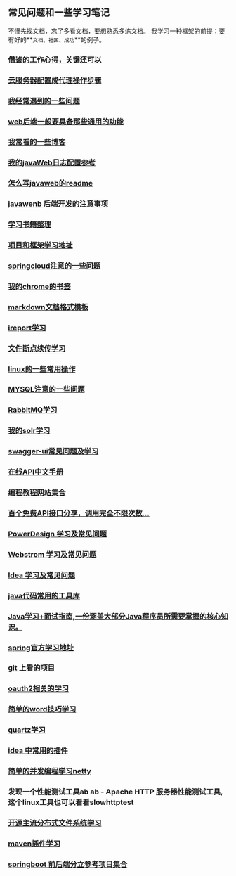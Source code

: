 ## 常见问题和一些学习笔记
不懂先找文档，忘了多看文档，要想熟悉多练文档。
我学习一种框架的前提：要有好的**`文档、社区、成功`**的例子。

### [借鉴的工作心得，关键还可以](work/工作心得.md)

### [云服务器配置成代理操作步骤](commom/云服务配置代理学习.md)

### [我经常遇到的一些问题](commom/COMMON_PROBLEMS.md)

### [web后端一般要具备那些通用的功能](javaweb/java后端一般要具有那些通用的功能.md)

### [我常看的一些博客](commom/FREQUENT_SEE_BLOG.md)

### [我的javaWeb日志配置参考](logc-onfig/LOGBACK_CONFIG_LEARN.md)

### [怎么写javaweb的readme](commom/HOW_TO_WRITE_JAVAWEB_README.md)

### [javawenb 后端开发的注意事项](commom/DEVELOP-WEB-NOTE-README.md)

### [学习书籍整理](commom/LEARNING_BOOK_MANAGE.md)

### [项目和框架学习地址](commom/PROJECT_AND_FRAMEWORK_LEARN_ADDRESS.md)

### [springcloud注意的一些问题](commom/SPRING_CLOUD_NOTE.md)

### [我的chrome的书签](my-web-bookmark/bookmarks_2020_10_29.html)

### [markdown文档格式模板](commom/MARKDOWN_LEARNING.md)

### [ireport学习](ireport/IREPORT.md)

### [文件断点续传学习](commom/FILE_OPERATE.md)

### [linux的一些常用操作](commom/LINUX_SERVER_OPERATE.md)

### [MYSQL注意的一些问题](commom/MYSQL_NOTE.md)

### [RabbitMQ学习](commom/RABBITMQ_OPERATE.md)

### [我的solr学习](commom/SOLR_LEARN.md)

### [swagger-ui常见问题及学习](commom/SWAGGER-UI-LEARN.md)

### [在线API中文手册](commom/FREQUENT_SEE_WEBSITES.md)

### [编程教程网站集合](commom/STUDY_TOUR_WEBSITE.md)

### [百个免费API接口分享，调用完全不限次数...](commom/API_FREE.md)

### [PowerDesign 学习及常见问题](commom/POWER_DESIGN_LEARNING.md)

### [Webstrom 学习及常见问题](commom/LEARNING_AND_PROBLEM.md)

### [Idea 学习及常见问题](webstrom/IDEA_LEARING_AND_PROBLEM.md)

### [java代码常用的工具库](commom/JAVA_COMMONLY_USERD_API.md)

### [Java学习+面试指南,一份涵盖大部分Java程序员所需要掌握的核心知识。](https://github.com/Snailclimb/JavaGuide#%E5%9F%BA%E7%A1%80)

### [spring官方学习地址](https://spring.io/)

### [git 上看的项目](commom/GIT_LEARNING_PROJECT.md)

### [oauth2相关的学习](commom/OAUTH2.md)

### [简单的word技巧学习](https://www.wps.cn/learning/course/detail/id/844.html?chan=pc_win_hover)

### [quartz学习](commom/OAUTH2.md)

### [idea 中常用的插件](idea-init-config/idea中常用的插件.md)

### [简单的并发编程学习netty](commom/NETTY_LEARING.md)

### 发现一个性能测试工具ab   ab - Apache HTTP 服务器性能测试工具, 这个linux工具也可以看看slowhttptest 

### [开源主流分布式文件系统学习](commom/FILE_SYSTEM_LEARING.md)

### [maven插件学习](commom/maven插件学习.md)

### [springboot 前后端分立参考项目集合](commom/开源项目推荐学习.md)